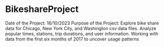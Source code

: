 # BikeshareProject
Date of the Project: 16/10/2023
Purpose of the Project: Explore bike share data for Chicago, New York City, and Washington csv data files. Analyze popular times, stations, trip durations, and user information. Working with data from the first six months of 2017 to uncover usage patterns 
